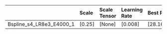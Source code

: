 |                          | Scale   | Scale Tensor   | Learning Rate   | Best PSNR            | Best SSIM            |
|:-------------------------|:--------|:---------------|:----------------|:---------------------|:---------------------|
| Bspline_s4_LR8e3_E4000_1 | [0.25]  | [None]         | [0.008]         | [28.160524368286133] | [0.8818449251058494] |